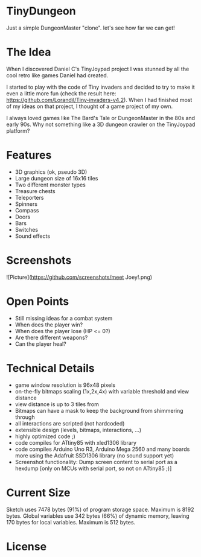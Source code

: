 # TinyDungeon
 Just a simple DungeonMaster "clone". let's see how far we can get!

# The Idea
When I discovered Daniel C's TinyJoypad project I was stunned by all the cool retro like
games Daniel had created. 

I started to play with the code of Tiny invaders and decided to try to make it even a little more fun (check the result here: https://github.com/Lorandil/Tiny-invaders-v4.2).
When I had finished most of my ideas on that project, I thought of a game project of my own.

I always loved games like The Bard's Tale or DungeonMaster in the 80s and early 90s.
Why not something like a 3D dungeon crawler on the TinyJoypad platform?

# Features
* 3D graphics (ok, pseudo 3D)
* Large dungeon size of 16x16 tiles
* Two different monster types
* Treasure chests
* Teleporters
* Spinners
* Compass
* Doors
* Bars
* Switches
* Sound effects

# Screenshots
![Picture](https://github.com/screenshots/meet Joey!.png)

# Open Points
* Still missing ideas for a combat system
* When does the player win?
* When does the player lose (HP <= 0?)
* Are there different weapons?
* Can the player heal?

# Technical Details
* game window resolution is 96x48 pixels
* on-the-fly bitmaps scaling (1x,2x,4x) with variable threshold and view distance
* view distance is up to 3 tiles from
* Bitmaps can have a mask to keep the background from shimmering through
* all interactions are scripted (not hardcoded)
* extensible design (levels, bitmaps, interactions, ...)
* highly optimized code ;)
* code compiles for ATtiny85 with xled1306 library
* code compiles Arduino Uno R3, Arduino Mega 2560 and many boards more using
  the Adafruit SSD1306 library (no sound support yet)
* Screenshot functionality: Dump screen content to serial port as a hexdump
  [only on MCUs with serial port, so not on ATtiny85 ;)]

# Current Size
Sketch uses 7478 bytes (91%) of program storage space. Maximum is 8192 bytes.
Global variables use 342 bytes (66%) of dynamic memory, leaving 170 bytes for local variables. Maximum is 512 bytes.

# License
